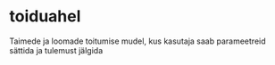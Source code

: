 # toiduahel
Taimede ja loomade toitumise mudel, kus kasutaja saab parameetreid sättida ja tulemust jälgida
